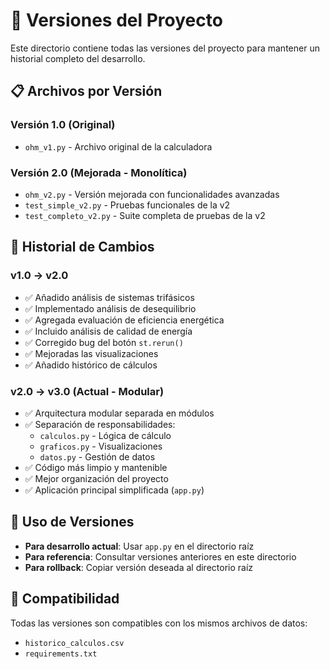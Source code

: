 # 📁 Versiones del Proyecto

Este directorio contiene todas las versiones del proyecto para mantener un historial completo del desarrollo.

## 📋 Archivos por Versión

### Versión 1.0 (Original)
- `ohm_v1.py` - Archivo original de la calculadora

### Versión 2.0 (Mejorada - Monolítica)
- `ohm_v2.py` - Versión mejorada con funcionalidades avanzadas
- `test_simple_v2.py` - Pruebas funcionales de la v2
- `test_completo_v2.py` - Suite completa de pruebas de la v2

## 🔄 Historial de Cambios

### v1.0 → v2.0
- ✅ Añadido análisis de sistemas trifásicos
- ✅ Implementado análisis de desequilibrio
- ✅ Agregada evaluación de eficiencia energética
- ✅ Incluido análisis de calidad de energía
- ✅ Corregido bug del botón `st.rerun()`
- ✅ Mejoradas las visualizaciones
- ✅ Añadido histórico de cálculos

### v2.0 → v3.0 (Actual - Modular)
- ✅ Arquitectura modular separada en módulos
- ✅ Separación de responsabilidades:
  - `calculos.py` - Lógica de cálculo
  - `graficos.py` - Visualizaciones
  - `datos.py` - Gestión de datos
- ✅ Código más limpio y mantenible
- ✅ Mejor organización del proyecto
- ✅ Aplicación principal simplificada (`app.py`)

## 🎯 Uso de Versiones

- **Para desarrollo actual**: Usar `app.py` en el directorio raíz
- **Para referencia**: Consultar versiones anteriores en este directorio
- **Para rollback**: Copiar versión deseada al directorio raíz

## 🔧 Compatibilidad

Todas las versiones son compatibles con los mismos archivos de datos:
- `historico_calculos.csv`
- `requirements.txt`
